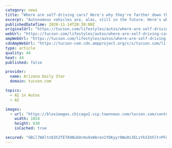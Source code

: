 ```yaml
---
category: news
title: "Where are self-driving cars? Here's why they're farther down the road"
excerpt: "Autonomous vehicles are, alas, still in the future. Here's why you can’t buy a self-driving car today and a place you’re likely to find them first."
publishedDateTime: 2020-11-14T20:30:00Z
originalUrl: "https://tucson.com/lifestyles/autos/where-are-self-driving-cars-heres-why-theyre-farther-down-the-road/article_ae18bc03-6f55-5696-bbff-0e24130b0599.html"
webUrl: "https://tucson.com/lifestyles/autos/where-are-self-driving-cars-heres-why-theyre-farther-down-the-road/article_ae18bc03-6f55-5696-bbff-0e24130b0599.html"
ampWebUrl: "https://tucson.com/lifestyles/autos/where-are-self-driving-cars-heres-why-theyre-farther-down-the-road/article_ae18bc03-6f55-5696-bbff-0e24130b0599.amp.html"
cdnAmpWebUrl: "https://tucson-com.cdn.ampproject.org/c/s/tucson.com/lifestyles/autos/where-are-self-driving-cars-heres-why-theyre-farther-down-the-road/article_ae18bc03-6f55-5696-bbff-0e24130b0599.amp.html"
type: article
quality: 44
heat: 44
published: false

provider:
  name: Arizona Daily Star
  domain: tucson.com

topics:
  - AI in Autos
  - AI

images:
  - url: "https://bloximages.chicago2.vip.townnews.com/tucson.com/content/tncms/assets/v3/editorial/1/c9/1c98e1ac-23d8-5de6-932a-eb2f1df3be72/5fab0ac24a948.image.jpg?resize=1024%2C630"
    width: 1024
    height: 630
    isCached: true

secured: "GBil7Wdltn83h2TETA9NubOcHu9xWAren1YDKyyr0Wu0s3ELsYkSIhhlt+PFnAdiPvMbfwEShabY9pZs/ulI4ofBy4La0JMhU0ZN5vJl5T9E61lsg/cLR+vvpkWVoff7G+7P6UCWms9Na8L3I3U6dU65qDdIr/Xs3f+xY/bq6gfpfLYnkpntx9HXLaOYBOIXAZJ6rhO6GGfK7savu7kJKC6dowCRp9volq98OJfjCMGq/XOEQ0CkUwPyUSW7nvNOdcMieh7ZS0rf2CP64TskXg5TPeZsNo5c6QlPJ2c9Ya123QDnWgaKg8TNu8+D1DX1LNRA6Vgeq/zX75vSqM1uYhSfQs/PPQNA8knp+aqtanM=;W4Q4yvENS2gjI1+bCTNHLA=="
---
```


